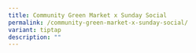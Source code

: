 ```yaml
---
title: Community Green Market x Sunday Social
permalink: /community-green-market-x-sunday-social/
variant: tiptap
description: ""
---
```

<p></p>